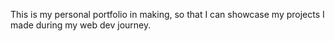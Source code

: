 This is my personal portfolio in making, so that I can showcase my projects I made during my web dev journey.
